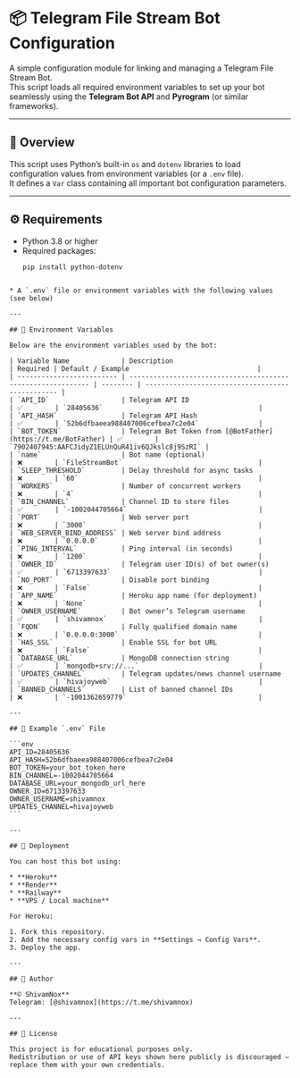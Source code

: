 
# 📦 Telegram File Stream Bot Configuration

A simple configuration module for linking and managing a Telegram File Stream Bot.  
This script loads all required environment variables to set up your bot seamlessly using the **Telegram Bot API** and **Pyrogram** (or similar frameworks).

---

## 🧠 Overview

This script uses Python’s built-in `os` and `dotenv` libraries to load configuration values from environment variables (or a `.env` file).  
It defines a `Var` class containing all important bot configuration parameters.

---

## ⚙️ Requirements

- Python 3.8 or higher  
- Required packages:
  ```bash
  pip install python-dotenv
````

* A `.env` file or environment variables with the following values (see below)

---

## 📁 Environment Variables

Below are the environment variables used by the bot:

| Variable Name             | Description                                                  | Required | Default / Example                                |
| ------------------------- | ------------------------------------------------------------ | -------- | ------------------------------------------------ |
| `API_ID`                  | Telegram API ID                                              | ✅        | `28405636`                                       |
| `API_HASH`                | Telegram API Hash                                            | ✅        | `52b6dfbaeea988407006cefbea7c2e04`               |
| `BOT_TOKEN`               | Telegram Bot Token from [@BotFather](https://t.me/BotFather) | ✅        | `7902407945:AAFCJidyZ1ELUnQuR41iv6QJkslc8j9SzRI` |
| `name`                    | Bot name (optional)                                          | ❌        | `FileStreamBot`                                  |
| `SLEEP_THRESHOLD`         | Delay threshold for async tasks                              | ❌        | `60`                                             |
| `WORKERS`                 | Number of concurrent workers                                 | ❌        | `4`                                              |
| `BIN_CHANNEL`             | Channel ID to store files                                    | ✅        | `-1002044705664`                                 |
| `PORT`                    | Web server port                                              | ❌        | `3000`                                           |
| `WEB_SERVER_BIND_ADDRESS` | Web server bind address                                      | ❌        | `0.0.0.0`                                        |
| `PING_INTERVAL`           | Ping interval (in seconds)                                   | ❌        | `1200`                                           |
| `OWNER_ID`                | Telegram user ID(s) of bot owner(s)                          | ✅        | `6713397633`                                     |
| `NO_PORT`                 | Disable port binding                                         | ❌        | `False`                                          |
| `APP_NAME`                | Heroku app name (for deployment)                             | ❌        | `None`                                           |
| `OWNER_USERNAME`          | Bot owner’s Telegram username                                | ✅        | `shivamnox`                                      |
| `FQDN`                    | Fully qualified domain name                                  | ❌        | `0.0.0.0:3000`                                   |
| `HAS_SSL`                 | Enable SSL for bot URL                                       | ❌        | `False`                                          |
| `DATABASE_URL`            | MongoDB connection string                                    | ✅        | `mongodb+srv://...`                              |
| `UPDATES_CHANNEL`         | Telegram updates/news channel username                       | ✅        | `hivajoyweb`                                     |
| `BANNED_CHANNELS`         | List of banned channel IDs                                   | ❌        | `-1001362659779`                                 |

---

## 🧾 Example `.env` File

```env
API_ID=28405636
API_HASH=52b6dfbaeea988407006cefbea7c2e04
BOT_TOKEN=your_bot_token_here
BIN_CHANNEL=-1002044705664
DATABASE_URL=your_mongodb_url_here
OWNER_ID=6713397633
OWNER_USERNAME=shivamnox
UPDATES_CHANNEL=hivajoyweb
```

---

## 🚀 Deployment

You can host this bot using:

* **Heroku**
* **Render**
* **Railway**
* **VPS / Local machine**

For Heroku:

1. Fork this repository.
2. Add the necessary config vars in **Settings → Config Vars**.
3. Deploy the app.

---

## 👤 Author

**© ShivamNox**
Telegram: [@shivamnox](https://t.me/shivamnox)

---

## 📝 License

This project is for educational purposes only.
Redistribution or use of API keys shown here publicly is discouraged — replace them with your own credentials.

